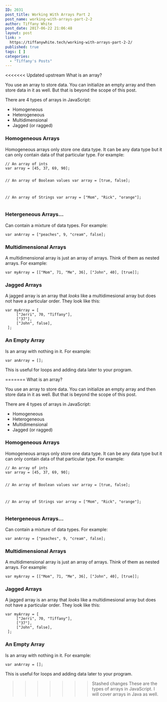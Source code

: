 ```yaml
---
ID: 2031
post_title: Working With Arrays Part 2
post_name: working-with-arrays-part-2-2
author: Tiffany White
post_date: 2017-06-22 21:06:48
layout: post
link: >
  https://tiffanywhite.tech/working-with-arrays-part-2-2/
published: true
tags: [ ]
categories:
  - "Tiffany's Posts"
---
```

<<<<<<< Updated upstream
What is an array?

You use an array to store data. You can initialize an empty array and then store data in it as well. But that is beyond the scope of this post.

There are 4 types of arrays in JavaScript:
<ul>
 	<li>Homogeneous</li>
 	<li>Heterogeneous</li>
 	<li>Multidimensional</li>
 	<li>Jagged (or ragged)</li>
</ul>
<h3 id="&quot;homogeneous-arrays&quot;">Homogeneous Arrays</h3>
Homogeneous arrays only store one data type. It can be any data type but it can only contain data of that particular type. For example:
<div class="&quot;highlighter-rouge&quot;">
<pre class="&quot;highlight&quot;"><code>// An array of ints
var array = [45, 37, 69, 90];

// An array of Boolean values
var array = [true, false];

// An array of Strings
var array = ["Mom", "Rick", "orange"];
</code></pre>
</div>
<h3 id="&quot;hetergeneous-arrays&quot;">Hetergeneous Arrays…</h3>
Can contain a mixture of data types. For example:
<div class="&quot;highlighter-rouge&quot;">
<pre class="&quot;highlight&quot;"><code>var anArray = ["peaches", 9, "cream", false];
</code></pre>
</div>
<h3 id="&quot;multidimensional-arrays&quot;">Multidimensional Arrays</h3>
A multidimensional array is just an array of arrays. Think of them as nested arrays. For example:
<div class="&quot;highlighter-rouge&quot;">
<pre class="&quot;highlight&quot;"><code>var myArray = [["Mom", 71, "Me", 36], ["John", 40], [true]];
</code></pre>
</div>
<h3 id="&quot;jagged-arrays&quot;">Jagged Arrays</h3>
A jagged array is an array that <em>looks</em> like a multidimesional array but does not have a particular order. They look like this:
<div class="&quot;highlighter-rouge&quot;">
<pre class="&quot;highlight&quot;"><code>var myArray = [
     ["Jerri", 70, "Tiffany"],
     ["37"],
     ["John", false],
 ];
</code></pre>
</div>
<h3 id="&quot;an-empty-array&quot;">An Empty Array</h3>
Is an array with nothing in it. For example:
<div class="&quot;highlighter-rouge&quot;">
<pre class="&quot;highlight&quot;"><code>var anArray = [];
</code></pre>
</div>
This is useful for loops and adding data later to your program.

=======
What is an array?

You use an array to store data. You can initialize an empty array and then store data in it as well. But that is beyond the scope of this post.

There are 4 types of arrays in JavaScript:
<ul>
 	<li>Homogeneous</li>
 	<li>Heterogeneous</li>
 	<li>Multidimensional</li>
 	<li>Jagged (or ragged)</li>
</ul>
<h3 id="&quot;homogeneous-arrays&quot;">Homogeneous Arrays</h3>
Homogeneous arrays only store one data type. It can be any data type but it can only contain data of that particular type. For example:
<div class="&quot;highlighter-rouge&quot;">
<pre class="&quot;highlight&quot;"><code>// An array of ints
var array = [45, 37, 69, 90];

// An array of Boolean values
var array = [true, false];

// An array of Strings
var array = ["Mom", "Rick", "orange"];
</code></pre>
</div>
<h3 id="&quot;hetergeneous-arrays&quot;">Hetergeneous Arrays…</h3>
Can contain a mixture of data types. For example:
<div class="&quot;highlighter-rouge&quot;">
<pre class="&quot;highlight&quot;"><code>var anArray = ["peaches", 9, "cream", false];
</code></pre>
</div>
<h3 id="&quot;multidimensional-arrays&quot;">Multidimensional Arrays</h3>
A multidimensional array is just an array of arrays. Think of them as nested arrays. For example:
<div class="&quot;highlighter-rouge&quot;">
<pre class="&quot;highlight&quot;"><code>var myArray = [["Mom", 71, "Me", 36], ["John", 40], [true]];
</code></pre>
</div>
<h3 id="&quot;jagged-arrays&quot;">Jagged Arrays</h3>
A jagged array is an array that <em>looks</em> like a multidimesional array but does not have a particular order. They look like this:
<div class="&quot;highlighter-rouge&quot;">
<pre class="&quot;highlight&quot;"><code>var myArray = [
     ["Jerri", 70, "Tiffany"],
     ["37"],
     ["John", false],
 ];
</code></pre>
</div>
<h3 id="&quot;an-empty-array&quot;">An Empty Array</h3>
Is an array with nothing in it. For example:
<div class="&quot;highlighter-rouge&quot;">
<pre class="&quot;highlight&quot;"><code>var anArray = [];
</code></pre>
</div>
This is useful for loops and adding data later to your program.

>>>>>>> Stashed changes
These are the types of arrays in JavaScript. I will cover arrays in Java as well.